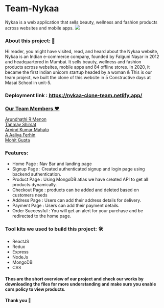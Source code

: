 
# Team-Nykaa
Nykaa is a web application that sells beauty, wellness and fashion products across websites and mobile apps.
<img src="https://techstory.in/wp-content/uploads/2020/05/nykaa-funding.png">
<h3>About this project: 🙌</h3>
Hi reader, you might have visited, read, and heard about the Nykaa website, Nykaa is an Indian e-commerce company, founded by Falguni Nayar in 2012 and headquartered in Mumbai. It sells beauty, wellness and fashion products across websites, mobile apps and 84 offline stores. In 2020, it became the first Indian unicorn startup headed by a woman & This is our team project, we built the clone of this website in 5 Constructive days at Masai School in unit-5.
<h3>Deployment link : <a href="https://nykaa-clone-team.netlify.app/">https://nykaa-clone-team.netlify.app/</></h3>
<h3>Our Team Members ❤️</h3>
   <a href="https://github.com/arundhathi6">Arundhathi R Menon</a><br>
    <a href="https://github.com/TanmayShirsat">Tanmay Shirsat</a><br>
     <a href="https://github.com/Arvind-Kumar-Mahato">Arvind Kumar Mahato</a><br>
      <a href="https://github.com/aaliyafari">A Aaliya Ferhin</a><br>
       <a href="https://github.com/MohitGupta10">Mohit Gupta</a><br>
      <h3>Features:</h3>
      <ul>
            <li>Home Page : Nav Bar and landing page</li>
            <li>Signup Page : Created authenticated signup and login page using backend authentication.</li>
            <li>Product Page :  Using MongoDB atlas we have created API to get all products dynamically.</li>
            <li>Checkout Page : products can be added and deleted based on customers needs</li>
            <li>Address Page : Users can add their address details for delivery.</li>
            <li>Payment Page : Users can add their payment details.</li>
            <li>Order Successful : You will get an alert for your purchase and be redirected to the home page.</li></ul>
      
 <h3>Tool kits we used to build this project: 🛠</h3>
  <ul>
            <li>ReactJS</li>
            <li>Redux</li>
            <li>Express</li>
            <li>NodeJs</li>
            <li>MongoDB</li>
            <li>CSS</li></ul>
  <h4>Thes are the short overview of our project and check our works by downloading the files for more understanding and make sure you enable cors policy to view products.</h4>
  <h4>Thank you 🙌</h4>
            
           

   

   
    
  
  
    
    

